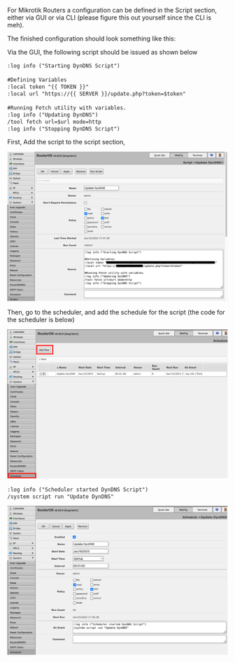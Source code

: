 For Mikrotik Routers a configuration can be defined in the Script section, either via GUI or via CLI (please figure this out yourself since the CLI is meh).

The finished configuration should look something like this:

Via the GUI, the following script should be issued as shown below

```
:log info ("Starting DynDNS Script")

#Defining Variables
:local token "{{ TOKEN }}"
:local url "https://{{ SERVER }}/update.php?token=$token"

#Running Fetch utility with variables.
:log info ("Updating DynDNS")
/tool fetch url=$url mode=http
:log info ("Stopping DynDNS Script")
```

First, Add the script to the script section,

![Mikrotik Image](Mikrotik.png?raw=true "Mikrotik")

Then, go to the scheduler, and add the schedule for the script (the code for the scheduler is below)

![Mikrotik Image](Mikrotik_1.png?raw=true "Mikrotik")

```
:log info ("Scheduler started DynDNS Script")
/system script run "Update DynDNS"
```

![Mikrotik Image](Mikrotik_2.png?raw=true "Mikrotik")
